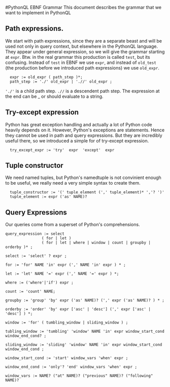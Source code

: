 #PythonQL EBNF Grammar
This document describes the grammar that we want to implement in PythonQL

## Path expressions.
We start with path expressions, since they are a separate beast and will be
used not only in query context, but elsewhere in the PythonQL language.
They appear under general expression, so we will give the grammar starting
at `expr`. Btw. in the real grammar this production is called `test`, but
its confusing. Instead of `test` in EBNF we use `expr`, and instead of 
`old_test` (the production before we introduced path expressions) we use
`old_expr`.

```jflex
  expr := old_expr ( path_step )*;
  path_step := './' old_expr | './/' old_expr ;
```
`'./'` is a child path step. `.//` is a descendent path step. The expression 
at the end can be _ or should evaluate to a string.

## Try-except expression
Python has great exception handling and actually a lot of Python code heavily depends on it.
However, Python's exceptions are statements. Hence they cannot be used in path and query 
expressions. But they are incredibly useful there, so we introduced a simple for of try-except
expression.

```jflex
  try_except_expr := 'try'  expr  'except'  expr 
```  

## Tuple constructor
We need named tuples, but Python's namedtuple is not convinient enough to be useful, we really
need a very simple syntax to create them.

```jflex
  tuple_constructor := '(' tuple_element (',' tuple_element)* ','? ')'
  tuple_element := expr ('as' NAME)?
```

## Query Expressions
Our queries come from a superset of Python's comprehensions.

```jflex
query_expression := select 
                ( for | let ) 
                ( for | let | where | window | count | groupby | orderby )* ;

select := 'select' ? expr ;

for := 'for' NAME 'in' expr (',' NAME 'in' expr ) * ;

let := 'let' NAME '=' expr (',' NAME '=' expr ) *;

where := ('where'|'if') expr ;

count := 'count' NAME;

groupby := 'group' 'by' expr ('as' NAME)? (',' expr ('as' NAME)? ) * ;

orderby := 'order' 'by' expr ['asc' | 'desc'] (',' expr ['asc' | 'desc'] ) *;

window := 'for' ( tumbling_window | sliding_window ) ;

tubling_window := 'tumbling' 'window' NAME 'in' expr window_start_cond window_end_cond? ;

sliding_window := 'sliding' 'window' NAME 'in' expr window_start_cond window_end_cond ;

window_start_cond := 'start' window_vars 'when' expr ;

window_end_cond := 'only'? 'end' window_vars 'when' expr ;

window_vars := NAME? ("at" NAME)? ("previous" NAME)? ("following" NAME)?

```
